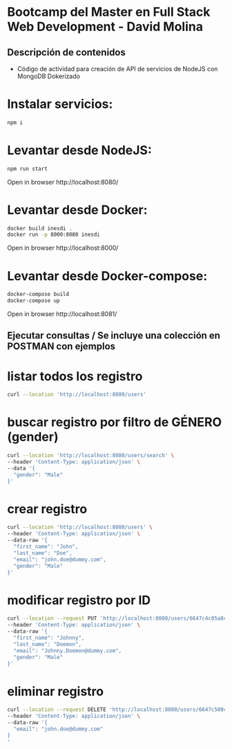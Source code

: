 # Bootcamp del Master en Full Stack Web Development -  David Molina

## Descripción de contenidos

* Código de actividad para creación de API de servicios de NodeJS con MongoDB Dokerizado

# Instalar servicios:
```bash
npm i
```

# Levantar desde NodeJS:
```bash
npm run start
```
Open in browser http://localhost:8080/

# Levantar desde Docker:
```bash
docker build inesdi .
docker run -p 8000:8080 inesdi
```
Open in browser http://localhost:8000/

# Levantar desde Docker-compose:
```bash
docker-compose build
docker-compose up
```
Open in browser http://localhost:8081/


## Ejecutar consultas / Se incluye una colección en POSTMAN con ejemplos

# listar todos los registro
```bash
curl --location 'http://localhost:8080/users'
```

# buscar registro por filtro de GÉNERO (gender)
```bash
curl --location 'http://localhost:8080/users/search' \
--header 'Content-Type: application/json' \
--data '{
  "gender": "Male"
}'
```

# crear registro
```bash
curl --location 'http://localhost:8080/users' \
--header 'Content-Type: application/json' \
--data-raw '{
  "first_name": "John",
  "last_name": "Doe",
  "email": "john.doe@dummy.com",
  "gender": "Male"
}'
```

# modificar registro por ID
```bash
curl --location --request PUT 'http://localhost:8080/users/6647c4c05a8c59ecfa84d5a9' \
--header 'Content-Type: application/json' \
--data-raw '{
  "first_name": "Johnny",
  "last_name": "Doemon",
  "email": "Johnny.Doemon@dummy.com",
  "gender": "Male"
}'
```

# eliminar registro
```bash
curl --location --request DELETE 'http://localhost:8080/users/6647c500cea30eb5979584d6' \
--header 'Content-Type: application/json' \
--data-raw '{
  "email": "john.doe@dummy.com"
}
'
```
